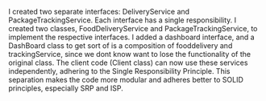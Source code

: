 I created two separate interfaces: DeliveryService and PackageTrackingService. Each interface has a single responsibility.
I created two classes, FoodDeliveryService and PackageTrackingService, to implement the respective interfaces. I added a dashboard interface, and a DashBoard
class to get sort of is a composition of fooddelivery and trackingService, since we dont know want to lose the functionality of the original class.
The client code (Client class) can now use these services independently, adhering to the Single Responsibility Principle.
This separation makes the code more modular and adheres better to SOLID principles, especially SRP and ISP.